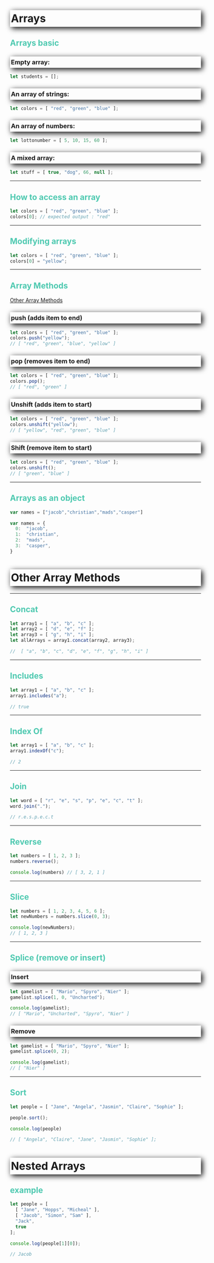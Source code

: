 <style>
h1, h3 {
    /* offset-x | offset-y | blur-radius | color */
    box-shadow: 4px 4px 15px black;
    /* top | right | bottom | left */
    padding: 5px 0px 5px 2.5px;
    font-weight: bold;
}

h2 {
    color: #4EC9B0;
}
</style>

# Arrays
## Arrays basic

### Empty array:
```javascript
let students = [];
```
### An array of strings:
```javascript
let colors = [ "red", "green", "blue" ];
```
### An array of numbers:
```javascript
let lottonumber = [ 5, 10, 15, 60 ];
```
### A mixed array:
```javascript
let stuff = [ true, "dog", 66, null ];
```

---

## How to access an array
```javascript
let colors = [ "red", "green", "blue" ];
colors[0]; // expected output : "red"
```

---

## Modifying arrays
```javascript
let colors = [ "red", "green", "blue" ];
colors[0] = "yellow";
```

---

## Array Methods
[Other Array Methods](https://developer.mozilla.org/en-US/docs/Web/JavaScript/Reference/Global_Objects/Array)
### push (adds item to end)
```javascript
let colors = [ "red", "green", "blue" ];
colors.push("yellow");
// [ "red", "green", "blue", "yellow" ]
```

### pop (removes item to end)
```javascript
let colors = [ "red", "green", "blue" ];
colors.pop();
// [ "red", "green" ]
```

### Unshift (adds item to start)
```javascript
let colors = [ "red", "green", "blue" ];
colors.unshift("yellow");
// [ "yellow", "red", "green", "blue" ]
```

### Shift (remove item to start)
```javascript
let colors = [ "red", "green", "blue" ];
colors.unshift();
// [ "green", "blue" ]
```

---


## Arrays as an object
```javascript
var names = ["jacob","christian","mads","casper"]

var names = {
  0:  "jacob",
  1:  "christian",
  2:  "mads",
  3:  "casper",
}
```
# Other Array Methods

---

## Concat
```javascript
let array1 = [ "a", "b", "c" ];
let array2 = [ "d", "e", "f" ];
let array3 = [ "g", "h", "i" ];
let allArrays = array1.concat(array2, array3);

//  [ "a", "b", "c", "d", "e", "f", "g", "h", "i" ]
```

---

## Includes
```javascript
let array1 = [ "a", "b", "c" ];
array1.includes("a");

// true
```

---

## Index Of
```javascript
let array1 = [ "a", "b", "c" ];
array1.indexOf("c");

// 2
```

---

## Join
```javascript
let word = [ "r", "e", "s", "p", "e", "c", "t" ];
word.join(".");

// r.e.s.p.e.c.t
```

---

## Reverse
```javascript
let numbers = [ 1, 2, 3 ];
numbers.reverse();

console.log(numbers) // [ 3, 2, 1 ]
```

---

## Slice
```javascript
let numbers = [ 1, 2, 3, 4, 5, 6 ];
let newNumbers = numbers.slice(0, 3);

console.log(newNumbers);
// [ 1, 2, 3 ]
```

---

## Splice (remove or insert)
### Insert
```javascript
let gamelist = [ "Mario", "Spyro", "Nier" ];
gamelist.splice(1, 0, "Uncharted");

console.log(gamelist);
// [ "Mario", "Uncharted", "Spyro", "Nier" ]
```
### Remove
```javascript
let gamelist = [ "Mario", "Spyro", "Nier" ];
gamelist.splice(0, 2);

console.log(gamelist);
// [ "Nier" ]
```

---

## Sort
```javascript
let people = [ "Jane", "Angela", "Jasmin", "Claire", "Sophie" ];

people.sort();

console.log(people)

// [ "Angela", "Claire", "Jane", "Jasmin", "Sophie" ];

```

# Nested Arrays

## example

```javascript
let people = [
  [ "Jane", "Hopps", "Micheal" ],
  [ "Jacob", "Simon", "Sam" ],
  "Jack",
  true
];

console.log(people[1][0]);

// Jacob
```